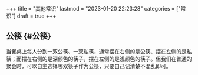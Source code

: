 +++
title = "其他常识"
lastmod = "2023-01-20 22:23:28"
categories = ["常识"]
draft = true
+++

## 公筷 {#公筷}

当餐桌上每人分到一双公筷、一双私筷，通常摆在右侧的是公筷、摆在左侧的是私筷；而摆在右侧的是深颜色的筷子，摆在左侧的是浅颜色的筷子。但我们在普通的聚会时，可以自主选择哪双筷子作为公筷，只要自己记清楚不混乱即可。